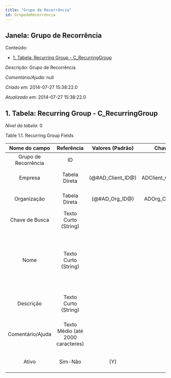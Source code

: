 ```yaml
---
title: "Grupo de Recorrência"
id: GrupodeRecorrencia
---
```

<div id="d112510e1" class="section chapter">

<div class="titlepage">

<div>

<div>

## Janela: Grupo de Recorrência

</div>

</div>

</div>

<div class="toc">

<div class="toc-title">

Conteúdo:

</div>

  - <span class="section">[1. Tabela: Recurring Group -
    C\_RecurringGroup](#d112510e22)</span>

</div>

<span class="emphasis">*Descrição:* </span> Grupo de Recorrência

<span class="emphasis">*Comentário/Ajuda:* </span>null

<span class="emphasis"> *Criado em:* </span>2014-07-27 15:38:22.0

<span class="emphasis">*Atualizado em:* </span>2014-07-27 15:38:22.0

<div id="d112510e22" class="section section">

<div class="titlepage">

<div>

<div>

## 1. Tabela: Recurring Group - C\_RecurringGroup

</div>

</div>

</div>

<span class="emphasis">*Nível da tabela:* </span>0

</div>

<div id="d112510e29" class="table">

<div class="table-title">

Table 1.1. Recurring Group
Fields

</div>

<div class="table-contents">

|    Nome do campo     |            Referência             |   Valores (Padrão)   |     Chave restritiva      |                Regra de validação                |                Descrição                 |                                                               Comentário/Ajuda                                                               |
| :------------------: | :-------------------------------: | :------------------: | :-----------------------: | :----------------------------------------------: | :--------------------------------------: | :------------------------------------------------------------------------------------------------------------------------------------------: |
| Grupo de Recorrência |                ID                 |                      |                           |                                                  |                                          |                                                                                                                                              |
|       Empresa        |           Tabela Direta           | (@\#AD\_Client\_ID@) | ADClient\_CRecurringGroup |        AD\_Client.AD\_Client\_ID \< \> 0         |    (semelhante ao primeiro relatório)    |                                                             (ver o mesmo acima)                                                              |
|     Organização      |           Tabela Direta           |  (@\#AD\_Org\_ID@)   |  ADOrg\_CRecurringGroup   | (AD\_Org.IsSummary='N' OR AD\_Org.AD\_Org\_ID=0) |    (semelhante ao primeiro relatório)    |                                                             (ver o mesmo acima)                                                              |
|    Chave de Busca    |       Texto Curto (String)        |                      |                           |                                                  |    (semelhante ao primeiro relatório)    |                                                             (ver o mesmo acima)                                                              |
|         Nome         |       Texto Curto (String)        |                      |                           |                                                  |  Alphanumeric identifier of the entity   | The name of an entity (record) is used as an default search option in addition to the search key. The name is up to 60 characters in length. |
|      Descrição       |       Texto Curto (String)        |                      |                           |                                                  | Optional short description of the record |                                                 A description is limited to 255 characters.                                                  |
|   Comentário/Ajuda   | Texto Médio (até 2000 caracteres) |                      |                           |                                                  |             Comment or Hint              |                                 The Help field contains a hint, comment or help about the use of this item.                                  |
|        Ativo         |              Sim-Não              |         (Y)          |                           |                                                  |    (semelhante ao primeiro relatório)    |                                                             (ver o mesmo acima)                                                              |

</div>

</div>

  

</div>
